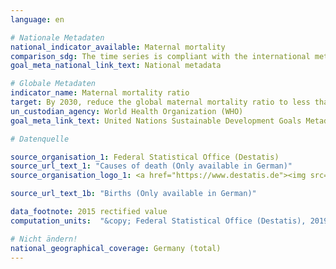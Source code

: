 ```yaml
---
language: en

# Nationale Metadaten
national_indicator_available: Maternal mortality
comparison_sdg: The time series is compliant with the international metadata description.
goal_meta_national_link_text: National metadata

# Globale Metadaten
indicator_name: Maternal mortality ratio
target: By 2030, reduce the global maternal mortality ratio to less than 70 per 100,000 live births
un_custodian_agency: World Health Organization (WHO)
goal_meta_link_text: United Nations Sustainable Development Goals Metadata

# Datenquelle

source_organisation_1: Federal Statistical Office (Destatis)
source_url_text_1: "Causes of death (Only available in German)"
source_organisation_logo_1: <a href="https://www.destatis.de"><img src="https://g205sdgs.github.io/sdg-indicators/public/LogosEn/destatis.png" alt="Logo Destatis" /></a>

source_url_text_1b: "Births (Only available in German)"

data_footnote: 2015 rectified value
computation_units:  "&copy; Federal Statistical Office (Destatis), 2019"

# Nicht ändern!
national_geographical_coverage: Germany (total)
---
```

